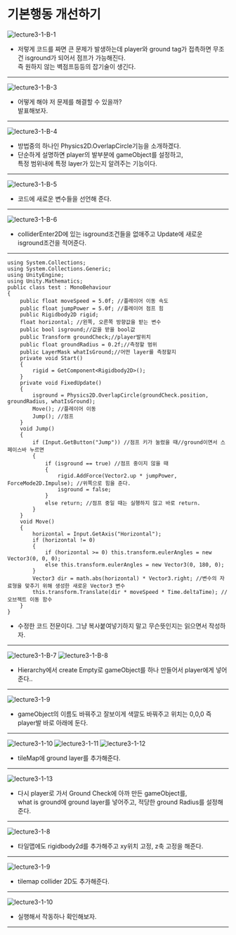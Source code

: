 기본행동 개선하기  
=======================
![lecture3-1-B-1](https://github.com/isp829/HU/blob/master/images/lecture3/3-1-B/3-1-B-1.PNG)
* 저렇게 코드를 짜면 큰 문제가 발생하는데 player와 ground tag가 접촉하면 무조건 isground가 되어서 점프가 가능해진다.  
즉 원하지 않는 벽점프등등의 잡기술이 생긴다.  
--------------------------
![lecture3-1-B-3](https://github.com/isp829/HU/blob/master/images/lecture3/3-1-B/3-1-B-3.jpg)  
* 어떻게 해야 저 문제를 해결할 수 있을까?  
발표해보자.  
 ---------------------------------  
![lecture3-1-B-4](https://github.com/isp829/HU/blob/master/images/lecture3/3-1-B/3-1-B-4.png)  
* 방법중의 하나인 Physics2D.OverlapCircle기능을 소개하겠다.  
* 단순하게 설명하면 player의 발부분에 gameObject를 설정하고,  
특정 범위내에 특정 layer가 있는지 알려주는 기능이다.    
 ---------------------------------  
 ![lecture3-1-B-5](https://github.com/isp829/HU/blob/master/images/lecture3/3-1-B/3-1-B-5.PNG)  
* 코드에 새로운 변수들을 선언해 준다.  
 ---------------------------------  
 ![lecture3-1-B-6](https://github.com/isp829/HU/blob/master/images/lecture3/3-1-B/3-1-B-6.PNG)  
* colliderEnter2D에 있는 isground조건들을 없애주고 Update에 새로운 isground조건을 적어준다.  
 ---------------------------------  
```
using System.Collections;
using System.Collections.Generic;
using UnityEngine;
using Unity.Mathematics;
public class test : MonoBehaviour
{
    public float moveSpeed = 5.0f; //플레이어 이동 속도
    public float jumpPower = 5.0f; //플레이어 점프 힘
    public Rigidbody2D rigid;
    float horizontal; //왼쪽, 오른쪽 방향값을 받는 변수
    public bool isground;//값을 받을 bool값
    public Transform groundCheck;//player발위치
    public float groundRadius = 0.2f;//측정할 범위
    public LayerMask whatIsGround;//어떤 layer를 측정할지
    private void Start()
    {
        rigid = GetComponent<Rigidbody2D>();
    }
    private void FixedUpdate()
    {
        isground = Physics2D.OverlapCircle(groundCheck.position, groundRadius, whatIsGround);
        Move(); //플레이어 이동
        Jump(); //점프   
    }
    void Jump()
    {
        if (Input.GetButton("Jump")) //점프 키가 눌렸을 때//ground이면서 스페이스바 누르면 
        {
            if (isground == true) //점프 중이지 않을 때
            {
                rigid.AddForce(Vector2.up * jumpPower, ForceMode2D.Impulse); //위쪽으로 힘을 준다.
                isground = false;
            }
            else return; //점프 중일 때는 실행하지 않고 바로 return.
        }
    }
    void Move()
    {
        horizontal = Input.GetAxis("Horizontal");
        if (horizontal != 0)
        {
            if (horizontal >= 0) this.transform.eulerAngles = new Vector3(0, 0, 0);
            else this.transform.eulerAngles = new Vector3(0, 180, 0);
        }
        Vector3 dir = math.abs(horizontal) * Vector3.right; //변수의 자료형을 맞추기 위해 생성한 새로운 Vector3 변수
        this.transform.Translate(dir * moveSpeed * Time.deltaTime); //오브젝트 이동 함수
    }
}

```
* 수정한 코드 전문이다. 그냥 복사붙여넣기하지 말고 무슨뜻인지는 읽으면서 작성하자.  
----------------------------------  
 ![lecture3-1-B-7](https://github.com/isp829/HU/blob/master/images/lecture3/3-1-B/3-1-B-7.PNG)
 ![lecture3-1-B-8](https://github.com/isp829/HU/blob/master/images/lecture3/3-1-B/3-1-B-8.PNG)    
* Hierarchy에서 create Empty로 gameObject를 하나 만들어서 player에게 넣어준다..
 ---------------------------------  
![lecture3-1-9](https://github.com/isp829/HU/blob/master/images/lecture3/3-1-B/3-1-9.png)  
* gameObject의 이름도 바꿔주고 잘보이게 색깔도 바꿔주고 위치는 0,0,0 즉 player발 바로 아래에 둔다.  
 ---------------------------------  
![lecture3-1-10](https://github.com/isp829/HU/blob/master/images/lecture3/3-1-B/3-1-10.png)
![lecture3-1-11](https://github.com/isp829/HU/blob/master/images/lecture3/3-1-B/3-1-11.png)
![lecture3-1-12](https://github.com/isp829/HU/blob/master/images/lecture3/3-1-B/3-1-12.png)  
* tileMap에 ground layer를 추가해준다.  
 ---------------------------------  
![lecture3-1-13](https://github.com/isp829/HU/blob/master/images/lecture3/3-1-B/3-1-13.png)  
* 다시 player로 가서 Ground Check에 아까 만든 gameObject를,  
what is ground에 ground layer를 넣어주고, 적당한 ground Radius를 설정해준다.  
 ---------------------------------  
    
![lecture3-1-8](https://github.com/isp829/HU/blob/master/images/lecture3/3-1-8.png)  
* 타일맵에도 rigidbody2d를 추가해주고 xy위치 고정, z축 고정을 해준다.   
 ---------------------------------  
 ![lecture3-1-9](https://github.com/isp829/HU/blob/master/images/lecture3/3-1-9.PNG)  
* tilemap collider 2D도 추가해준다.     
 ---------------------------------  
 ![lecture3-1-10](https://github.com/isp829/HU/blob/master/images/lecture3/3-1-10.PNG)  
* 실행해서 작동하나 확인해보자.    
 ---------------------------------  
        
    
